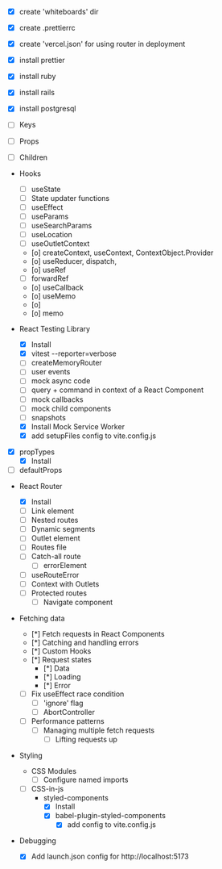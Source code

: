 - [x] create 'whiteboards' dir
- [x] create .prettierrc
- [x] create 'vercel.json' for using router in deployment
- [x] install prettier
- [x] install ruby
- [x] install rails
- [x] install postgresql

- [ ] Keys
- [ ] Props
- [ ] Children

- Hooks

  - [ ] useState
  - [ ] State updater functions
  - [ ] useEffect
  - [ ] useParams
  - [ ] useSearchParams
  - [ ] useLocation
  - [ ] useOutletContext
  - [o] createContext, useContext, ContextObject.Provider
  - [o] useReducer, dispatch,
  - [o] useRef
  - [ ] forwardRef
  - [o] useCallback
  - [o] useMemo
  - [o] <Profiler>
  - [o] memo

- React Testing Library

  - [x] Install
  - [x] vitest --reporter=verbose
  - [ ] createMemoryRouter
  - [ ] user events
  - [ ] mock async code
  - [ ] query + command in context of a React Component
  - [ ] mock callbacks
  - [ ] mock child components
  - [ ] snapshots
  - [x] Install Mock Service Worker
  - [x] add setupFiles config to vite.config.js

- [x] propTypes
  - [x] Install
- [ ] defaultProps

- React Router

  - [x] Install
  - [ ] Link element
  - [ ] Nested routes
  - [ ] Dynamic segments
  - [ ] Outlet element
  - [ ] Routes file
  - [ ] Catch-all route
    - [ ] errorElement
  - [ ] useRouteError
  - [ ] Context with Outlets
  - [ ] Protected routes
    - [ ] Navigate component

- Fetching data

  - [*] Fetch requests in React Components
  - [*] Catching and handling errors
  - [*] Custom Hooks
  - [*] Request states
    - [*] Data
    - [*] Loading
    - [*] Error
  - [ ] Fix useEffect race condition
    - [ ] 'ignore' flag
    - [ ] AbortController
  - [ ] Performance patterns
    - [ ] Managing multiple fetch requests
      - [ ] Lifting requests up

- Styling

  - CSS Modules
    - [ ] Configure named imports
  - [ ] CSS-in-js
    - styled-components
      - [x] Install
      - [x] babel-plugin-styled-components
        - [x] add config to vite.config.js

- Debugging
  - [x] Add launch.json config for http://localhost:5173
